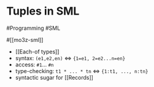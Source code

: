 # Tuples in SML

#Programming #SML

#[[mo3z-sml]]

- [[Each-of types]]
- syntax: `(e1,e2,en)` <=> `{1=e1, 2=e2...n=en}`
- access: `#1`... `#n`
- type-checking: `t1 * ... * tn` <=> `{1:t1, ..., n:tn}`
- syntactic sugar for [[Records]]
